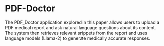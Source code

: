 # PDF-Doctor
The PDF_Doctor application explored in this paper allows users to upload a PDF medical report and ask natural language questions about its content. The system then retrieves relevant snippets from the report and uses language models (Llama-2) to generate medically accurate responses.
